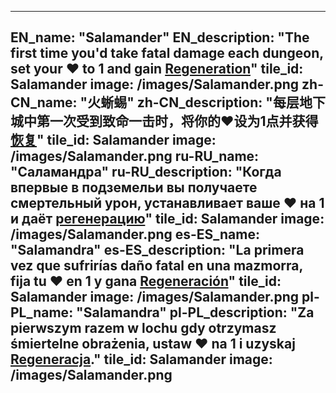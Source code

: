 ---

EN_name: "Salamander"
EN_description: "The first time you'd take fatal damage each dungeon, set your ❤️ to 1 and gain <u>Regeneration</u>"
tile_id: Salamander
image: /images/Salamander.png
zh-CN_name: "火蜥蜴"
zh-CN_description: "每层地下城中第一次受到致命一击时，将你的❤️设为1点并获得<u>恢复</u>"
tile_id: Salamander
image: /images/Salamander.png
ru-RU_name: "Саламандра"
ru-RU_description: "Когда впервые в подземельи вы получаете смертельный урон, устанавливает ваше ❤️ на 1 и даёт <u>регенерацию</u>"
tile_id: Salamander
image: /images/Salamander.png
es-ES_name: "Salamandra"
es-ES_description: "La primera vez que sufrirías daño fatal en una mazmorra, fija tu ❤️ en 1 y gana <u>Regeneración</u>"
tile_id: Salamander
image: /images/Salamander.png
pl-PL_name: "Salamandra"
pl-PL_description: "Za pierwszym razem w lochu gdy otrzymasz śmiertelne obrażenia, ustaw ❤️ na 1 i uzyskaj <u>Regeneracja</u>."
tile_id: Salamander
image: /images/Salamander.png
---